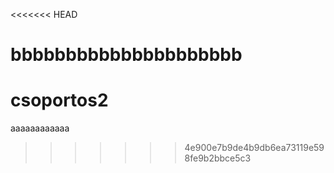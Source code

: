 <<<<<<< HEAD
# 


bbbbbbbbbbbbbbbbbbbbb
=======
# csoportos2


aaaaaaaaaaaa
>>>>>>> 4e900e7b9de4b9db6ea73119e598fe9b2bbce5c3
